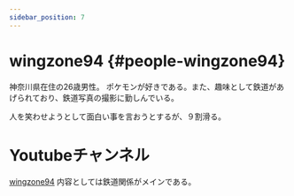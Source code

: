 ```yaml
---
sidebar_position: 7
---
```


# wingzone94 {#people-wingzone94}

神奈川県在住の26歳男性。
ポケモンが好きである。また、趣味として鉄道があげられており、鉄道写真の撮影に勤しんでいる。

人を笑わせようとして面白い事を言おうとするが、９割滑る。

# Youtubeチャンネル
[wingzone94](url)
内容としては鉄道関係がメインである。